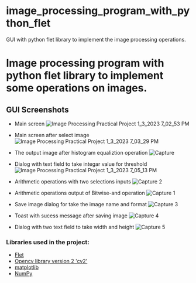 # image_processing_program_with_python_flet
GUI with python flet library to implement the image processing operations.
# Image processing program with python flet library to implement some operations on images.
## GUI Screenshots
- Main screen
![Image Processing Practical Project 1_3_2023 7_02_53 PM](https://user-images.githubusercontent.com/74488175/210406581-853f77b1-267d-4bb3-a5be-581ba431c20a.png)

- Main screen after select image 
![Image Processing Practical Project 1_3_2023 7_03_29 PM](https://user-images.githubusercontent.com/74488175/210406528-058c6a3c-eae3-4832-a751-f1dd1808f7ad.png)

- The output image after histogram equaliztion operation
![Capture](https://user-images.githubusercontent.com/74488175/210406519-215df0b7-fc79-4d37-acd8-0c90b46a9bfd.PNG)

- Dialog with text field to take integar value for threshold
![Image Processing Practical Project 1_3_2023 7_05_13 PM](https://user-images.githubusercontent.com/74488175/210406535-80bb7469-06f7-4e6f-a72c-7df78bfef993.png)

- Arithmetic operations with two selections inputs
![Capture 2](https://user-images.githubusercontent.com/74488175/210406511-6ad5debe-bd1f-4581-8b39-3e6970b9aaac.PNG)

- Arithmetic operations output of Bitwise-and operation
![Capture 1](https://user-images.githubusercontent.com/74488175/210406539-b2e5aa55-6717-44e8-b82f-1f3cbd30866f.PNG)

- Save image dialog for take the image name and format
![Capture 3](https://user-images.githubusercontent.com/74488175/210406513-9cc3fc9e-d285-492b-8f69-c2a7531b4505.PNG)

- Toast with sucess message after saving image
![Capture 4](https://user-images.githubusercontent.com/74488175/210406516-7db6208b-bb21-4a54-ad84-3e8d2cb21bba.PNG)

- Dialog with two text field to take width and height
![Capture 5](https://user-images.githubusercontent.com/74488175/210406517-f86ec90a-60be-490c-81e8-27d3c7d0eda2.PNG)

###  Libraries used in the project:
- [Flet](https://flet.dev/)
- [Opencv library version 2 'cv2'](https://opencv.org/)
- [matplotlib](https://matplotlib.org/)
- [NumPy](https://numpy.org/)
